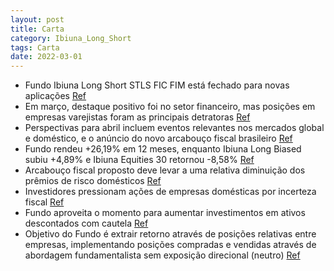 ```yaml
---
layout: post
title: Carta
category: Ibiuna_Long_Short
tags: Carta
date: 2022-03-01
---
```


- Fundo Ibiuna Long Short STLS FIC FIM está fechado para novas aplicações
<a href="#" onclick="search_on_pdf('Ibiuna Long Short STLS FIC FIM Fechado para novas aplicaçõesRetornos MensaisJANFEVMARABRMAI')">Ref</a>
- Em março, destaque positivo foi no setor financeiro, mas posições em empresas varejistas foram as principais detratoras
<a href="#" onclick="search_on_pdf('meios de pagamento. Por outro lado, posições em empresas varejistas foram asprincipais detratoras n')">Ref</a>
- Perspectivas para abril incluem eventos relevantes nos mercados global e doméstico, e o anúncio do novo arcabouço fiscal brasileiro
<a href="#" onclick="search_on_pdf('meios de pagamento. Por outro lado, posições em empresas varejistas foram asprincipais detratoras n')">Ref</a>
- Fundo rendeu +26,19% em 12 meses, enquanto Ibiuna Long Biased subiu +4,89% e Ibiuna Equities 30 retornou -8,58%
<a href="#" onclick="search_on_pdf('rende +26,19% (197% do CDI) em 12 meses, enquanto o Ibiuna Long Biased sobe +4,89%(IMA-B - 2,62% ou')">Ref</a>
- Arcabouço fiscal proposto deve levar a uma relativa diminuição dos prêmios de risco domésticos
<a href="#" onclick="search_on_pdf('indicar uma direção para o regime fiscal brasileiro, o que acreditamos que deve levar auma relativa')">Ref</a>
- Investidores pressionam ações de empresas domésticas por incerteza fiscal
<a href="#" onclick="search_on_pdf('listadas podem sofrer uma elevação da carga tributária real está pressionando, demaneira desorganiz')">Ref</a>
- Fundo aproveita o momento para aumentar investimentos em ativos descontados com cautela
<a href="#" onclick="search_on_pdf('desconto do mercado acionário local (apesar do Dólar estar perto de R$5,00 e a curvade juros oscila')">Ref</a>
- Objetivo do Fundo é extrair retorno através de posições relativas entre empresas, implementando posições compradas e vendidas através de abordagem fundamentalista sem exposição direcional (neutro)
<a href="#" onclick="search_on_pdf('vendidas (long and short) através de abordagem fundamentalista, sem exposição direcional (neutro). P')">Ref</a>
